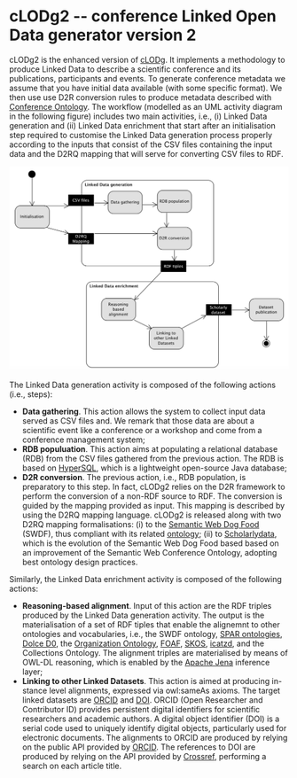 # cLODg2 -- conference Linked Open Data generator version 2

cLODg2 is the enhanced version of [cLODg](https://github.com/AnLiGentile/cLODg). It implements a methodology to produce Linked Data to describe a scientific conference and its publications, participants and events. To generate conference metadata we assume that you have initial data available (with some specific format). We then use use D2R conversion rules to produce metadata described with [Conference Ontology](http://w3id.org/scholarlydata/ontology/conference-ontology.owl). The workflow (modelled as an UML activity diagram in the following figure) includes two main activities, i.e., (i) Linked Data generation and (ii) Linked Data enrichment that start after an initialisation step required to customise the Linked Data generation process properly according to the inputs that consist of the CSV files containing the input data and the D2RQ mapping that will serve for converting CSV files to RDF.

![Workflow](clodg2_workflow.png)

The Linked Data generation activity is composed of the following actions (i.e., steps):
* __Data gathering__. This action allows the system to collect input data served as CSV files and. We remark that those data
are about a scientific event like a conference or a workshop and come from a conference management
system;
* __RDB populuation__. This action aims at populating a relational database (RDB) from the CSV files gathered from the previous action. The RDB is based on [HyperSQL](http://hsqldb.org/), which is a lightweight open-source Java
database;
* __D2R conversion__. The previous action, i.e., RDB population, is preparatory
to this step. In fact, cLODg2 relies on the D2R framework to perform the conversion of a non-RDF source to RDF. The conversion is guided by the mapping provided as input. This mapping is described by using the D2RQ mapping language. cLODg2 is released along with two D2RQ mapping formalisations: (i) to the [Semantic Web Dog Food](http://data.semanticweb.org/) (SWDF), thus compliant with its related [ontology](http://data.semanticweb.org/ns/swc/swc_2009-05-09.html); (ii) to [Scholarlydata](http://w3id.org/scholarlydata/), which is the evolution of the Semantic Web Dog Food based based on an improvement of the Semantic Web Conference Ontology, adopting best ontology design practices.

Similarly, the Linked Data enrichment activity is composed of the following actions:
* __Reasoning-based alignment__. Input of this action are the RDF triples produced by the Linked Data generation activity. The output is the materialisation of a set of RDF tiples that enable the alignemnt to other ontologies and vocabularies, i.e., the SWDF ontology, [SPAR ontologies](http://www.sparontologies.net/), [Dolce D0](http://www.ontologydesignpatterns.org/ont/dul/d0.owl), the [Organization Ontology](https://www.w3.org/TR/vocab-org/), [FOAF](http://xmlns.com/foaf/spec/), [SKOS](https://www.w3.org/TR/2005/WD-swbp-skos-core-spec-20051102/), [icatzd](http://www.w3.org/2002/12/cal/icaltzd), and the Collections Ontology. The alignment triples are materialised by means of OWL-DL reasoning, which is enabled by the [Apache Jena](https://jena.apache.org/) inference layer;
* __Linking to other Linked Datasets__. This action is aimed at producing in- stance level alignments, expressed via owl:sameAs axioms. The target linked datasets are [ORCID](http://orcid.org/) and [DOI](https://www.doi.org/). ORCID (Open Researcher and Contributor ID) provides persistent digital identifiers for scientific researchers and academic authors. A digital object identifier (DOI) is a serial code used to uniquely identify digital objects, particularly used for electronic documents. The alignments to ORCID are produced by relying on the public API provided by [ORCID](http://members.orcid.org/api/introduction-orcid-public-api). The references to DOI are produced by relying on the API provided by [Crossref](http://www.crossref.org/guestquery/), performing a search on each article title.